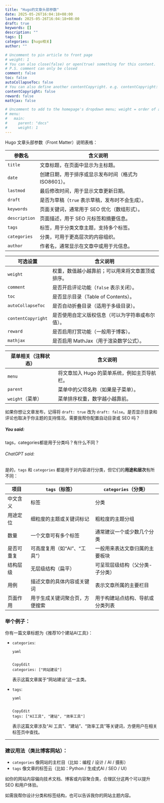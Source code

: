 ```yaml
---
title: "Hugo的文章头部参数"
date: 2025-05-26T16:04:18+08:00
lastmod: 2025-05-26T16:04:18+08:00
draft: true
keywords: []
description: ""
tags: []
categories: [hugo相关]
author: ""

# Uncomment to pin article to front page
# weight: 1
# You can also close(false) or open(true) something for this content.
# P.S. comment can only be closed
comment: false
toc: false
autoCollapseToc: false
# You can also define another contentCopyright. e.g. contentCopyright: "This is another copyright."
contentCopyright: false
reward: false
mathjax: false

# Uncomment to add to the homepage's dropdown menu; weight = order of article
# menu:
#   main:
#     parent: "docs"
#     weight: 1
---
```


<!--more-->

Hugo 文章头部参数（Front Matter）说明表格：

| 参数名        | 含义说明                                             |
| ------------- | ---------------------------------------------------- |
| `title`       | 文章标题，在页面中显示为主标题。                     |
| `date`        | 创建日期，用于排序或显示发布时间（格式为 ISO8601）。 |
| `lastmod`     | 最后修改时间，用于显示文章更新日期。                 |
| `draft`       | 是否为草稿（`true` 表示草稿，发布时不会生成）。      |
| `keywords`    | 页面关键词，通常用于 SEO 优化（数组形式）。          |
| `description` | 页面描述，用于 SEO 元标签和摘要信息。                |
| `tags`        | 标签，用于分类文章主题，支持多个标签。               |
| `categories`  | 分类，可用于更高层次的内容组织。                     |
| `author`      | 作者名，通常显示在文章中或用于元信息。               |



| 可选设置           | 含义说明                                         |
| ------------------ | ------------------------------------------------ |
| `weight`           | 权重，数值越小越靠前；可以用来将文章置顶或排序。 |
| `comment`          | 是否开启评论功能（`false` 表示关闭）。           |
| `toc`              | 是否显示目录（Table of Contents）。              |
| `autoCollapseToc`  | 是否自动折叠目录（适用于多级目录）。             |
| `contentCopyright` | 是否使用自定义版权信息（可以为字符串或布尔值）。 |
| `reward`           | 是否启用打赏功能（一般用于博客）。               |
| `mathjax`          | 是否启用 MathJax（用于渲染数学公式）。           |



| 菜单相关（注释状态） | 含义说明                                     |
| -------------------- | -------------------------------------------- |
| `menu`               | 将文章加入 Hugo 的菜单系统，例如主页导航栏。 |
| `parent`             | 菜单中的父项名称（如果是子菜单）。           |
| `weight`（菜单）     | 菜单排序权重，数字越小越靠前。               |



如果你想让文章发布，记得将 `draft: true` 改为 `draft: false`。是否显示目录和评论也取决于你主题的支持情况。需要我帮你配置自动目录或 SEO 吗？



##### You said:

tags，categories都是用于分类吗？有什么不同？



###### ChatGPT said:

是的，`tags` 和 `categories` 都是用于对内容进行分类，但它们的**用途和层次**有所不同：

| 项目       | `tags`（标签）                 | `categories`（分类）             |
| ---------- | ------------------------------ | -------------------------------- |
| 中文含义   | 标签                           | 分类                             |
| 用途定位   | 细粒度的主题或关键词标记       | 粗粒度的主题分组                 |
| 数量       | 一个文章可有多个标签           | 通常建议一个或少数几个分类       |
| 是否可重复 | 可高度复用（如“AI”、“工具”）   | 一般用来表达文章归属的主要板块   |
| 结构层级   | 无层级结构（扁平）             | 可呈现层级结构（父分类-子分类）  |
| 用例       | 描述文章的具体内容或关键词     | 表示文章所属的主要栏目           |
| 页面作用   | 用于生成关键词聚合页，方便搜索 | 用于构建站点结构、导航或分类列表 |



### 举个例子：

你有一篇文章标题为《推荐10个建站AI工具》：

- `categories`:

  ```
  yaml
  
  
  CopyEdit
  categories: ["网站建设"]
  ```

  表示这篇文章属于“网站建设”这一主类。

- `tags`:

  ```
  yaml
  
  
  CopyEdit
  tags: ["AI工具", "建站", "效率工具"]
  ```

  表示这篇文章涉及“AI 工具”、“建站”、“效率工具”等关键词，方便用户在相关标签页中查找。

------

### 建议用法（类比博客网站）：

- `categories` 像网站的主栏目（比如：编程 / 设计 / AI / 摄影）
- `tags` 像文章的标签云（比如：Python / 生成式AI / SEO / UI）

如你的网站内容偏向技术文档、博客或内容聚合类，合理区分这两个可以提升 SEO 和用户体验。

如需我帮你设计分类和标签结构，也可以告诉我你的网站主题内容。
